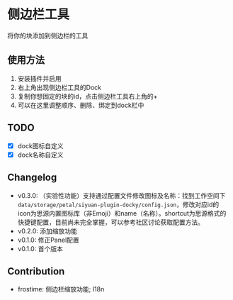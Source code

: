 # 侧边栏工具

将你的块添加到侧边栏的工具

## 使用方法

1. 安装插件并启用
2. 右上角出现侧边栏工具的Dock
3. 复制你想固定的块的id，点击侧边栏工具右上角的+
4. 可以在这里调整顺序、删除、绑定到dock栏中

## TODO

+ [x] dock图标自定义
+ [x] dock名称自定义

## Changelog
+ v0.3.0: （实验性功能）支持通过配置文件修改图标及名称：找到工作空间下`data/storage/petal/siyuan-plugin-docky/config.json`，修改对应id的icon为思源内置图标库（非Emoji）和name（名称）。shortcut为思源格式的快捷键配置，目前尚未完全掌握，可以参考社区讨论获取配置方法。
+ v0.2.0: 添加缩放功能
+ v0.1.0: 修正Panel配置
+ v0.1.0: 首个版本


## Contribution

- frostime: 侧边栏缩放功能; I18n

